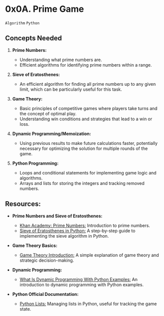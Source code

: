 # 0x0A. Prime Game
`Algorithm` `Python`

## Concepts Needed
1. **Prime Numbers:**
    * Understanding what prime numbers are.
    * Efficient algorithms for identifying prime numbers within a range.

2. **Sieve of Eratosthenes:**
    * An efficient algorithm for finding all prime numbers up to any given limit, which can be particularly useful for this task.

3. **Game Theory:**
    * Basic principles of competitive games where players take turns and the concept of optimal play.
    * Understanding win conditions and strategies that lead to a win or loss.

4. **Dynamic Programming/Memoization:**
    * Using previous results to make future calculations faster, potentially necessary for optimizing the solution for multiple rounds of the game.

5. **Python Programming:**
    * Loops and conditional statements for implementing game logic and algorithms.
    * Arrays and lists for storing the integers and tracking removed numbers.

## Resources:
* **Prime Numbers and Sieve of Eratosthenes:**
    * [Khan Academy: Prime Numbers:](https://www.khanacademy.org/math/cc-fourth-grade-math/imp-factors-multiples-and-patterns/imp-prime-and-composite-numbers/v/prime-numbers) Introduction to prime numbers.
    * [Sieve of Eratosthenes in Python:](https://www.geeksforgeeks.org/sieve-of-eratosthenes/) A step-by-step guide to implementing the sieve algorithm in Python.

* **Game Theory Basics:**
    * [Game Theory Introduction:](https://www.investopedia.com/terms/g/gametheory.asp) A simple explanation of game theory and strategic decision-making.

* **Dynamic Programming:**
    * [What Is Dynamic Programming With Python Examples:](https://skerritt.blog/dynamic-programming/) An introduction to dynamic programming with Python examples.

* **Python Official Documentation:**
    * [Python Lists:](https://docs.python.org/3/tutorial/introduction.html#lists) Managing lists in Python, useful for tracking the game state.
